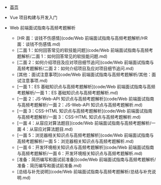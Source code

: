 * [首页](/#/)
* Vue 项目构建与开发入门

 
* Web 前端面试指南与高频考题解析
  * [HR 面：谈钱不伤感情](code/Web 前端面试指南与高频考题解析/HR 面：谈钱不伤感情.md)
  * [二面 1：如何回答常见的软技能问题](code/Web 前端面试指南与高频考题解析/二面 1：如何回答常见的软技能问题.md)
  * [二面 2：如何介绍项目及应对项目细节追问](code/Web 前端面试指南与高频考题解析/二面 2：如何介绍项目及应对项目细节追问.md)
  * [其他：面试注意事项](code/Web 前端面试指南与高频考题解析/其他：面试注意事项.md)
  *  [一面 1：ES 基础知识点与高频考题解析](code/Web 前端面试指南与高频考题解析/一面 1：ES 基础知识点与高频考题解析.md)
  *  [一面 2：JS-Web-API 知识点与高频考题解析](code/Web 前端面试指南与高频考题解析/一面 2：JS-Web-API 知识点与高频考题解析.md)
  * [一面 3：CSS-HTML 知识点与高频考题解析](code/Web 前端面试指南与高频考题解析/一面 3：CSS-HTML 知识点与高频考题解析.md)
  * [一面 4：从容应对算法题目](code/Web 前端面试指南与高频考题解析/一面 4：从容应对算法题目.md)
  * [一面 5：浏览器相关知识点与高频考题解析](code/Web 前端面试指南与高频考题解析/一面 5：浏览器相关知识点与高频考题解析.md)
  * [一面 6：开发环境相关知识点与高频考题解析](code/Web 前端面试指南与高频考题解析/一面 6：开发环境相关知识点与高频考题解析.md)
  * [准备：简历编写和面试前准备](code/Web 前端面试指南与高频考题解析/准备：简历编写和面试前准备.md)
  * [总结与补充说明](code/Web 前端面试指南与高频考题解析/总结与补充说明.md)